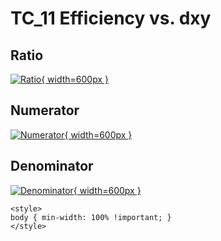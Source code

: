 # TC_11 Efficiency vs. dxy

## Ratio

[![Ratio](../mtv/var/TC_11_eff_stack_dxy.png){ width=600px }](../mtv/var/TC_11_eff_stack_dxy.pdf)

## Numerator

[![Numerator](../mtv/num/TC_11_eff_stack_dxy_num.png){ width=600px }](../mtv/num/TC_11_eff_stack_dxy_num.pdf)

## Denominator

[![Denominator](../mtv/den/TC_11_eff_stack_dxy_den.png){ width=600px }](../mtv/den/TC_11_eff_stack_dxy_den.pdf)


``` {=html}
<style>
body { min-width: 100% !important; }
</style>
```
